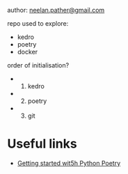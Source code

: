 author: neelan.pather@gmail.com

repo used to explore:

* kedro
* poetry
* docker 

order of initialisation?
* 1. kedro
* 2. poetry
* 3. git
    

# Useful links
* [Getting started wit5h Python Poetry](https://favourkelvin17.medium.com/getting-started-with-python-poetryintroduction-656da7c1ddcd)
